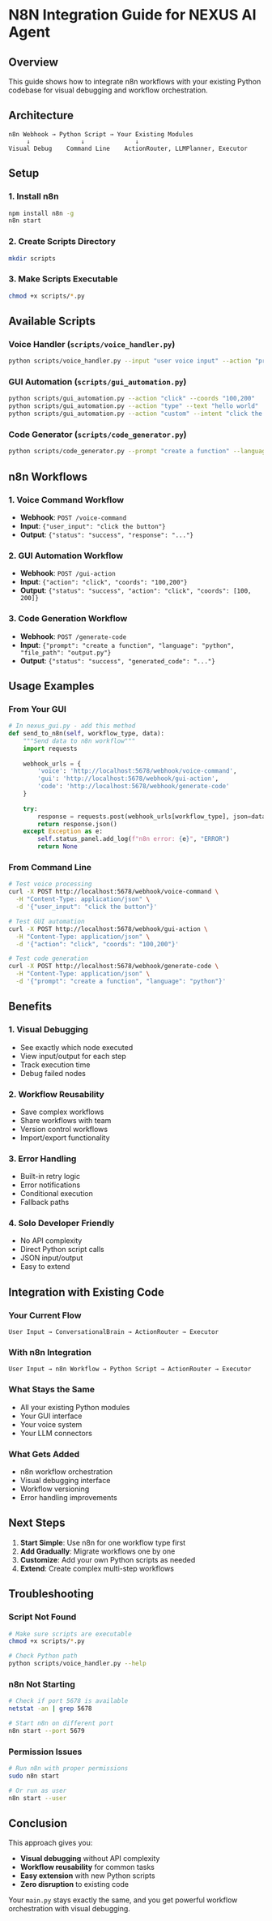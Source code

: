 # N8N Integration Guide for NEXUS AI Agent

## Overview

This guide shows how to integrate n8n workflows with your existing Python codebase for visual debugging and workflow orchestration.

## Architecture

```
n8n Webhook → Python Script → Your Existing Modules
     ↓              ↓              ↓
Visual Debug    Command Line    ActionRouter, LLMPlanner, Executor
```

## Setup

### 1. Install n8n
```bash
npm install n8n -g
n8n start
```

### 2. Create Scripts Directory
```bash
mkdir scripts
```

### 3. Make Scripts Executable
```bash
chmod +x scripts/*.py
```

## Available Scripts

### Voice Handler (`scripts/voice_handler.py`)
```bash
python scripts/voice_handler.py --input "user voice input" --action "process"
```

### GUI Automation (`scripts/gui_automation.py`)
```bash
python scripts/gui_automation.py --action "click" --coords "100,200"
python scripts/gui_automation.py --action "type" --text "hello world"
python scripts/gui_automation.py --action "custom" --intent "click the button"
```

### Code Generator (`scripts/code_generator.py`)
```bash
python scripts/code_generator.py --prompt "create a function" --language "python" --file-path "output.py"
```

## n8n Workflows

### 1. Voice Command Workflow
- **Webhook**: `POST /voice-command`
- **Input**: `{"user_input": "click the button"}`
- **Output**: `{"status": "success", "response": "..."}`

### 2. GUI Automation Workflow
- **Webhook**: `POST /gui-action`
- **Input**: `{"action": "click", "coords": "100,200"}`
- **Output**: `{"status": "success", "action": "click", "coords": [100, 200]}`

### 3. Code Generation Workflow
- **Webhook**: `POST /generate-code`
- **Input**: `{"prompt": "create a function", "language": "python", "file_path": "output.py"}`
- **Output**: `{"status": "success", "generated_code": "..."}`

## Usage Examples

### From Your GUI
```python
# In nexus_gui.py - add this method
def send_to_n8n(self, workflow_type, data):
    """Send data to n8n workflow"""
    import requests
    
    webhook_urls = {
        'voice': 'http://localhost:5678/webhook/voice-command',
        'gui': 'http://localhost:5678/webhook/gui-action',
        'code': 'http://localhost:5678/webhook/generate-code'
    }
    
    try:
        response = requests.post(webhook_urls[workflow_type], json=data)
        return response.json()
    except Exception as e:
        self.status_panel.add_log(f"n8n error: {e}", "ERROR")
        return None
```

### From Command Line
```bash
# Test voice processing
curl -X POST http://localhost:5678/webhook/voice-command \
  -H "Content-Type: application/json" \
  -d '{"user_input": "click the button"}'

# Test GUI automation
curl -X POST http://localhost:5678/webhook/gui-action \
  -H "Content-Type: application/json" \
  -d '{"action": "click", "coords": "100,200"}'

# Test code generation
curl -X POST http://localhost:5678/webhook/generate-code \
  -H "Content-Type: application/json" \
  -d '{"prompt": "create a function", "language": "python"}'
```

## Benefits

### 1. Visual Debugging
- See exactly which node executed
- View input/output for each step
- Track execution time
- Debug failed nodes

### 2. Workflow Reusability
- Save complex workflows
- Share workflows with team
- Version control workflows
- Import/export functionality

### 3. Error Handling
- Built-in retry logic
- Error notifications
- Conditional execution
- Fallback paths

### 4. Solo Developer Friendly
- No API complexity
- Direct Python script calls
- JSON input/output
- Easy to extend

## Integration with Existing Code

### Your Current Flow
```
User Input → ConversationalBrain → ActionRouter → Executor
```

### With n8n Integration
```
User Input → n8n Workflow → Python Script → ActionRouter → Executor
```

### What Stays the Same
- All your existing Python modules
- Your GUI interface
- Your voice system
- Your LLM connectors

### What Gets Added
- n8n workflow orchestration
- Visual debugging interface
- Workflow versioning
- Error handling improvements

## Next Steps

1. **Start Simple**: Use n8n for one workflow type first
2. **Add Gradually**: Migrate workflows one by one
3. **Customize**: Add your own Python scripts as needed
4. **Extend**: Create complex multi-step workflows

## Troubleshooting

### Script Not Found
```bash
# Make sure scripts are executable
chmod +x scripts/*.py

# Check Python path
python scripts/voice_handler.py --help
```

### n8n Not Starting
```bash
# Check if port 5678 is available
netstat -an | grep 5678

# Start n8n on different port
n8n start --port 5679
```

### Permission Issues
```bash
# Run n8n with proper permissions
sudo n8n start

# Or run as user
n8n start --user
```

## Conclusion

This approach gives you:
- **Visual debugging** without API complexity
- **Workflow reusability** for common tasks
- **Easy extension** with new Python scripts
- **Zero disruption** to existing code

Your `main.py` stays exactly the same, and you get powerful workflow orchestration with visual debugging. 